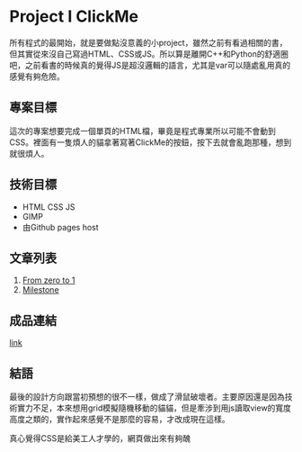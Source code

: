 # Project I ClickMe

所有程式的最開始，就是要做點沒意義的小project，雖然之前有看過相關的書，但其實從來沒自己寫過HTML、CSS或JS。所以算是離開C++和Python的舒適圈吧，之前看書的時候真的覺得JS是超沒邏輯的語言，尤其是var可以隨處亂用真的感覺有夠危險。

## 專案目標

這次的專案想要完成一個單頁的HTML檔，畢竟是程式專業所以可能不會動到CSS。裡面有一隻煩人的貓拿著寫著ClickMe的按鈕，按下去就會亂跑那種，想到就很煩人。

## 技術目標

- HTML CSS JS
- GIMP
- 由Github pages host

## 文章列表

1. [From zero to 1](day1.md)
2. [Milestone](day2.md)

## 成品連結

[link](/main/index.html)

## 結語

最後的設計方向跟當初預想的很不一樣，做成了滑鼠破壞者。主要原因還是因為技術實力不足，本來想用grid模擬隨機移動的貓貓，但是牽涉到用js讀取view的寬度高度之類的，實作起來感覺不是那麼的容易，才改成現在這樣。

真心覺得CSS是給美工人才學的，網頁做出來有夠醜
